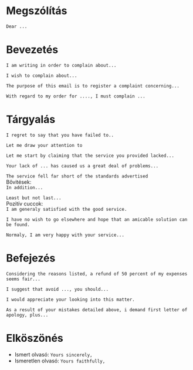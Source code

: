 # Megszólítás
`Dear ...`
# Bevezetés
`I am writing in order to complain about...`

`I wish to complain about...`

`The purpose of this email is to register a complaint concerning...`

`With regard to my order for ...., I must complain ...`
# Tárgyalás
`I regret to say that you have failed to..`

`Let me draw your attention to`

`Let me start by claiming that the service you provided lacked...`

`Your lack of ... has caused us a great deal of problems...`

`The service fell far short of the standards advertised`  
Bővitések:  
`In addition...`

`Least but not last...`  
Pozitív cuccok:  
`I am generaly satisfied with the good service.`

`I have no wish to go elsewhere and hope that an amicable solution can be found.`

`Normaly, I am very happy with your service...`
# Befejezés
`Considering the reasons listed, a refund of 50 percent of my expenses seems fair...`

`I suggest that avoid ..., you should...`

`I would appreciate your looking into this matter.`

`As a result of your mistakes detailed above, i demand first letter of apology, plus...`  
# Elköszönés
- Ismert olvasó: `Yours sincerely,`
- Ismeretlen olvasó: `Yours faithfully,`
